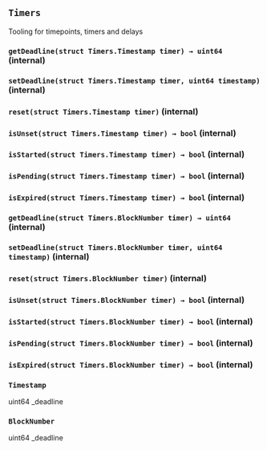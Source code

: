## `Timers`



Tooling for timepoints, timers and delays


### `getDeadline(struct Timers.Timestamp timer) → uint64` (internal)





### `setDeadline(struct Timers.Timestamp timer, uint64 timestamp)` (internal)





### `reset(struct Timers.Timestamp timer)` (internal)





### `isUnset(struct Timers.Timestamp timer) → bool` (internal)





### `isStarted(struct Timers.Timestamp timer) → bool` (internal)





### `isPending(struct Timers.Timestamp timer) → bool` (internal)





### `isExpired(struct Timers.Timestamp timer) → bool` (internal)





### `getDeadline(struct Timers.BlockNumber timer) → uint64` (internal)





### `setDeadline(struct Timers.BlockNumber timer, uint64 timestamp)` (internal)





### `reset(struct Timers.BlockNumber timer)` (internal)





### `isUnset(struct Timers.BlockNumber timer) → bool` (internal)





### `isStarted(struct Timers.BlockNumber timer) → bool` (internal)





### `isPending(struct Timers.BlockNumber timer) → bool` (internal)





### `isExpired(struct Timers.BlockNumber timer) → bool` (internal)







### `Timestamp`


uint64 _deadline


### `BlockNumber`


uint64 _deadline



